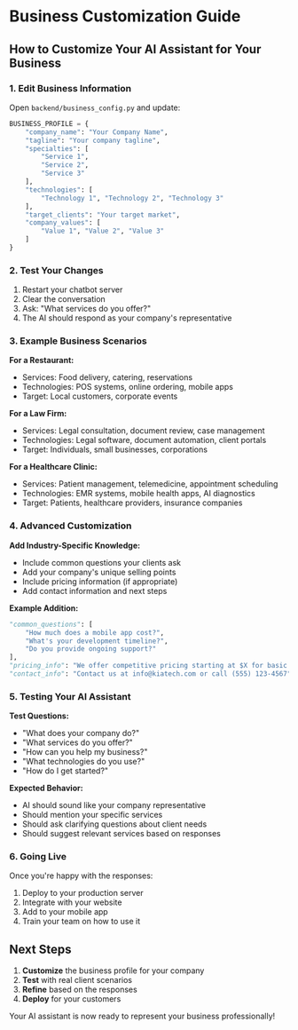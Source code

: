 # Business Customization Guide

## How to Customize Your AI Assistant for Your Business

### 1. Edit Business Information
Open `backend/business_config.py` and update:

```python
BUSINESS_PROFILE = {
    "company_name": "Your Company Name",
    "tagline": "Your company tagline",
    "specialties": [
        "Service 1",
        "Service 2", 
        "Service 3"
    ],
    "technologies": [
        "Technology 1", "Technology 2", "Technology 3"
    ],
    "target_clients": "Your target market",
    "company_values": [
        "Value 1", "Value 2", "Value 3"
    ]
}
```

### 2. Test Your Changes
1. Restart your chatbot server
2. Clear the conversation
3. Ask: "What services do you offer?"
4. The AI should respond as your company's representative

### 3. Example Business Scenarios

**For a Restaurant:**
- Services: Food delivery, catering, reservations
- Technologies: POS systems, online ordering, mobile apps
- Target: Local customers, corporate events

**For a Law Firm:**
- Services: Legal consultation, document review, case management
- Technologies: Legal software, document automation, client portals
- Target: Individuals, small businesses, corporations

**For a Healthcare Clinic:**
- Services: Patient management, telemedicine, appointment scheduling
- Technologies: EMR systems, mobile health apps, AI diagnostics
- Target: Patients, healthcare providers, insurance companies

### 4. Advanced Customization

**Add Industry-Specific Knowledge:**
- Include common questions your clients ask
- Add your company's unique selling points
- Include pricing information (if appropriate)
- Add contact information and next steps

**Example Addition:**
```python
"common_questions": [
    "How much does a mobile app cost?",
    "What's your development timeline?",
    "Do you provide ongoing support?"
],
"pricing_info": "We offer competitive pricing starting at $X for basic projects",
"contact_info": "Contact us at info@kiatech.com or call (555) 123-4567"
```

### 5. Testing Your AI Assistant

**Test Questions:**
- "What does your company do?"
- "What services do you offer?"
- "How can you help my business?"
- "What technologies do you use?"
- "How do I get started?"

**Expected Behavior:**
- AI should sound like your company representative
- Should mention your specific services
- Should ask clarifying questions about client needs
- Should suggest relevant services based on responses

### 6. Going Live

Once you're happy with the responses:
1. Deploy to your production server
2. Integrate with your website
3. Add to your mobile app
4. Train your team on how to use it

## Next Steps

1. **Customize** the business profile for your company
2. **Test** with real client scenarios
3. **Refine** based on the responses
4. **Deploy** for your customers

Your AI assistant is now ready to represent your business professionally!
